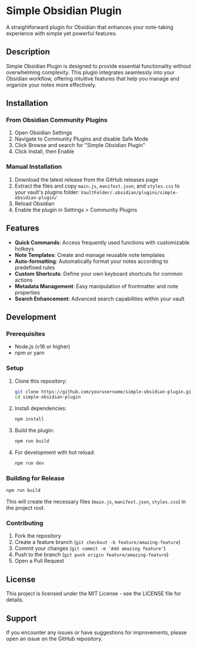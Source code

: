 # Simple Obsidian Plugin

A straightforward plugin for Obsidian that enhances your note-taking experience with simple yet powerful features.

## Description

Simple Obsidian Plugin is designed to provide essential functionality without overwhelming complexity. This plugin integrates seamlessly into your Obsidian workflow, offering intuitive features that help you manage and organize your notes more effectively.

## Installation

### From Obsidian Community Plugins

1. Open Obsidian Settings
2. Navigate to Community Plugins and disable Safe Mode
3. Click Browse and search for "Simple Obsidian Plugin"
4. Click Install, then Enable

### Manual Installation

1. Download the latest release from the GitHub releases page
2. Extract the files and copy `main.js`, `manifest.json`, and `styles.css` to your vault's plugins folder: `VaultFolder/.obsidian/plugins/simple-obsidian-plugin/`
3. Reload Obsidian
4. Enable the plugin in Settings > Community Plugins

## Features

- **Quick Commands**: Access frequently used functions with customizable hotkeys
- **Note Templates**: Create and manage reusable note templates
- **Auto-formatting**: Automatically format your notes according to predefined rules
- **Custom Shortcuts**: Define your own keyboard shortcuts for common actions
- **Metadata Management**: Easy manipulation of frontmatter and note properties
- **Search Enhancement**: Advanced search capabilities within your vault

## Development

### Prerequisites

- Node.js (v16 or higher)
- npm or yarn

### Setup

1. Clone this repository:
   ```bash
   git clone https://github.com/yourusername/simple-obsidian-plugin.git
   cd simple-obsidian-plugin
   ```

2. Install dependencies:
   ```bash
   npm install
   ```

3. Build the plugin:
   ```bash
   npm run build
   ```

4. For development with hot reload:
   ```bash
   npm run dev
   ```

### Building for Release

```bash
npm run build
```

This will create the necessary files (`main.js`, `manifest.json`, `styles.css`) in the project root.

### Contributing

1. Fork the repository
2. Create a feature branch (`git checkout -b feature/amazing-feature`)
3. Commit your changes (`git commit -m 'Add amazing feature'`)
4. Push to the branch (`git push origin feature/amazing-feature`)
5. Open a Pull Request

## License

This project is licensed under the MIT License - see the LICENSE file for details.

## Support

If you encounter any issues or have suggestions for improvements, please open an issue on the GitHub repository.